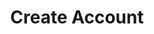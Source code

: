 ---
title: Create Account
excerpt: Create Account
api:
  file: openapi-external-b2c.yaml
  operationId: CreateSubscriptionV2
hidden: false
---